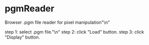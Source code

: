 # pgmReader
Browser .pgm file reader for pixel manipulation"\n"

step 1: select .pgm file."\n"
step 2: click "Load" button.
step 3: click "Display" button.
